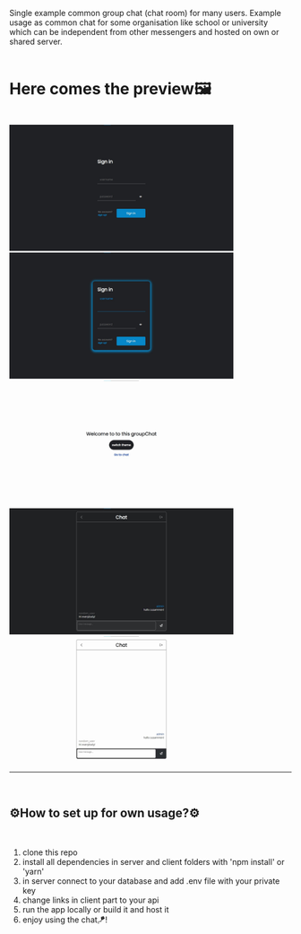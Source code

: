 Single example common group chat (chat room) for many
users. Example usage as common chat for some organisation
like school or university which can be independent from
other messengers and hosted on own or shared server.
<br/>
<br/>
<h1>Here comes the preview🖼️</h1>
<br/>
<img src="ui_preview/login.jpg" width="400px">
<br/>
<img src="ui_preview/login_active.jpg" width="400px">
<br/>
<img src="ui_preview/change_theme.jpg" width="400px">
<br/>
<img src="ui_preview/chat_dark.jpg" width="400px">
<br/>
<img src="ui_preview/chat_light.jpg" width="400px">
<br/>
<hr/>
<br/>
<h2>⚙️How to set up for own usage?⚙️</h2>
<br/>
<ol>
	<li>clone this repo</li>
	<li>install all dependencies in server and client folders with 'npm install' or 'yarn'</li>
	<li>in server connect to your database and add .env file with your private key</li>
	<li>change links in client part to your api</li>
	<li>run the app locally or build it and host it</li>
	<li>enjoy using the chat🪁!</li>
</ol>